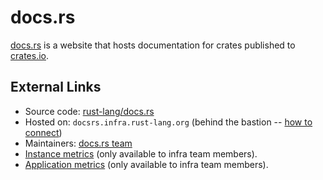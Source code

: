 # docs.rs

[docs.rs](https://docs.rs/) is a website that hosts documentation for crates published to [crates.io](https://crates.io/).

## External Links

* Source code: [rust-lang/docs.rs][repo]
* Hosted on: `docsrs.infra.rust-lang.org` (behind the bastion -- [how to connect][bastion-connect])
* Maintainers: [docs.rs team]
* [Instance metrics][grafana-instance] (only available to infra team members).
* [Application metrics][grafana-app] (only available to infra team members).

[repo]: https://github.com/rust-lang/docs.rs
[grafana-instance]: https://grafana.rust-lang.org/d/rpXrFfKWz/instance-metrics?orgId=1&var-instance=docsrs.infra.rust-lang.org:9100
[grafana-app]: https://grafana.rust-lang.org/d/-wWFg2cZz/docs-rs?orgId=1
[bastion-connect]: https://forge.rust-lang.org/infra/docs/bastion.html#logging-into-servers-through-the-bastionmd#logging-into-servers-through-the-bastion
[docs.rs team]: https://www.rust-lang.org/governance/teams/dev-tools#docs-rs
